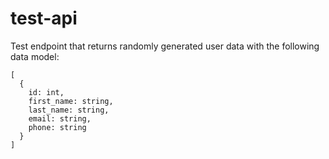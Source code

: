 # test-api
Test endpoint that returns randomly generated user data with the following data model:
```
[
  {
    id: int,
    first_name: string,
    last_name: string,
    email: string,
    phone: string
  }
]
```
